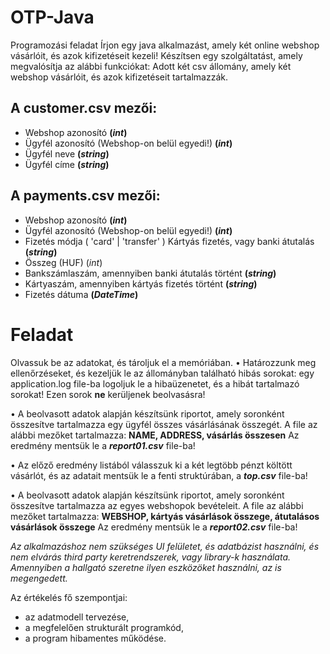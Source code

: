 # OTP-Java
Programozási feladat
Írjon egy java alkalmazást, amely két online webshop vásárlóit, és azok kifizetéseit kezeli!
Készítsen egy szolgáltatást, amely megvalósítja az alábbi funkciókat:
Adott két csv állomány, amely két webshop vásárlóit, és azok kifizetéseit tartalmazzák.

## A customer.csv mezői:
- Webshop azonosító **(*int*)**
- Ügyfél azonosító (Webshop-on belül egyedi!) **(*int*)**
- Ügyfél neve **(*string*)**
- Ügyfél címe **(*string*)**

## A payments.csv mezői:
- Webshop azonosító **(*int*)**
- Ügyfél azonosító (Webshop-on belül egyedi!) **(*int*)**
- Fizetés módja ( 'card' | 'transfer' ) Kártyás fizetés, vagy banki átutalás **(*string*)**
- Összeg (HUF) (*int*)
- Bankszámlaszám, amennyiben banki átutalás történt **(*string*)**
- Kártyaszám, amennyiben kártyás fizetés történt **(*string*)**
- Fizetés dátuma **(*DateTime*)**

# Feladat
Olvassuk be az adatokat, és tároljuk el a memóriában.
• Határozzunk meg ellenőrzéseket, és kezeljük le az állományban található hibás sorokat: egy
application.log file-ba logoljuk le a hibaüzenetet, és a hibát tartalmazó sorokat! Ezen sorok **ne**
kerüljenek beolvasásra!

• A beolvasott adatok alapján készítsünk riportot, amely soronként összesítve tartalmazza egy ügyfél
összes vásárlásának összegét. 
A file az alábbi mezőket tartalmazza:
**NAME, ADDRESS, vásárlás összesen**
Az eredmény mentsük le a ***report01.csv*** file-ba!

• Az előző eredmény listából válasszuk ki a két legtöbb pénzt költött vásárlót, és az adatait mentsük le
a fenti struktúrában, a ***top.csv*** file-ba!

• A beolvasott adatok alapján készítsünk riportot, amely soronként összesítve tartalmazza az egyes
webshopok bevételeit. 
A file az alábbi mezőket tartalmazza:
**WEBSHOP, kártyás vásárlások összege, átutalásos vásárlások összege**
Az eredmény mentsük le a ***report02.csv*** file-ba!

*Az alkalmazáshoz nem szükséges UI felületet, és adatbázist használni, és nem elvárás third party
keretrendszerek, vagy library-k használata.
Amennyiben a hallgató szeretne ilyen eszközöket használni, az is megengedett.*

Az értékelés fő szempontjai:
 - az adatmodell tervezése,
 - a megfelelően strukturált programkód,
 - a program hibamentes működése.
